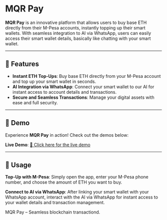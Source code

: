 # MQR Pay

**MQR Pay** is an innovative platform that allows users to buy base ETH directly from their M-Pesa accounts, instantly topping up their smart wallets. With seamless integration to AI via WhatsApp, users can easily access their smart wallet details, basically like chatting with your smart wallet.

---

## 🚀 Features

- **Instant ETH Top-Ups**: Buy base ETH directly from your M-Pesa account and top up your smart wallet in seconds.
- **AI Integration via WhatsApp**: Connect your smart wallet to our AI for instant access to account details and transactions.
- **Secure and Seamless Transactions**: Manage your digital assets with ease and full security.
  
---

## 📱 Demo

Experience **MQR Pay** in action! Check out the demos below:

**Live Demo**: [🔗 Click here for the live demo](#)  

---

## 📖 Usage
**Top-Up with M-Pesa**:
Simply open the app, enter your M-Pesa phone number, and choose the amount of ETH you want to buy.

**Connect to AI via WhatsApp**:
After linking your smart wallet with your WhatsApp account, interact with the AI via WhatsApp for instant access to your wallet details and transaction management.

MQR Pay – Seamless blockchain transactiond.
